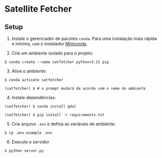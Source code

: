 # Satellite Fetcher

## Setup
1. Instale o gerenciador de pacotes `conda`. Para uma instalação mais rápida e mínima, use o instalador [Miniconda](https://docs.conda.io/en/latest/miniconda.html).

2. Crie um ambiente isolado para o projeto:
```console
$ conda create --name satfetcher python=3.11 pip
```

3. Ative o ambiente:
```console
$ conda activate satfetcher

(satfetcher) $ # o prompt mudará de acordo com o nome do ambiente
```

4. Instale dependências:
```console
(satfetcher) $ conda install gdal

(satfetcher) $ pip install -r requirements.txt
```

5. Crie arquivo `.env` e defina as variáveis de ambiente:
```console
$ cp .env.example .env
```

6. Execute o servidor
```console
$ python server.py
```
